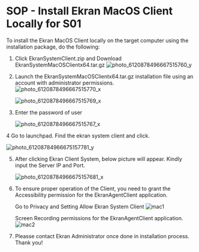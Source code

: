 # SOP - Install Ekran MacOS Client Locally for S01

To install the Ekran MacOS Client locally on the target computer using the installation package, do the following:
1. Click EkranSystemClient.zip  and Download EkranSystemMacOSClientx64.tar.gz
   ![photo_6120878496667515760_y](https://github.com/EK-S01/SOP-Ekran/assets/155951419/38b129fd-9e74-4722-96d3-c492e019cd15)


2. Launch the EkranSystemMacOSClientx64.tar.gz installation file using an account with administrator permissions.
    ![photo_6120878496667515770_x](https://github.com/EK-S01/SOP-Ekran/assets/155951419/3fd399e8-de13-4690-bcca-f93c2814c00c)

    ![photo_6120878496667515769_x](https://github.com/EK-S01/SOP-Ekran/assets/155951419/20a61eea-8906-49fa-b4db-5525337074a5)
   
3. Enter the password of user

    ![photo_6120878496667515767_x](https://github.com/EK-S01/SOP-Ekran/assets/155951419/e2bc9473-9dba-4b47-b4c5-04c0a5692bab)

4 Go to launchpad. Find the ekran system client and click. 

   ![photo_61208784966675157781_y](https://github.com/EK-S01/SOP-Ekran/assets/155951419/6079ea48-543b-4787-b8c2-c47941ecdf4b)

5. After clicking Ekran Client System, below picture will appear. Kindly input the Server IP and Port.

   ![photo_61208784966675157681_x](https://github.com/EK-S01/SOP-Ekran/assets/155951419/5a28bd30-c878-4394-96c3-d91b906f9d43)


5. To ensure proper operation of the Client, you need to grant the Accessibility permission for the EkranAgentClient application.

   Go to Privacy and Setting
   Allow Ekran System Client
   ![mac1](https://github.com/EK-S01/SOP-Ekran/assets/155951419/29b08aa0-7afe-44c0-a652-3d3080719114)

   Screen Recording permissions for the EkranAgentClient application. 
   ![mac2](https://github.com/EK-S01/SOP-Ekran/assets/155951419/492146ac-11de-4182-b7a2-e8713fdfd688)

7. Pleasse contact Ekran Administrator once done in installation process. Thank you!
